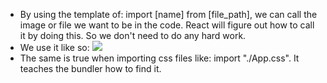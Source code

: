 - By using the template of: import [name] from [file_path], we can call the image or file we want to be in the code. React will figure out how to call it by doing this. So we don't need to do any hard work.
- We use it like so: <img src={[name]}/>
- The same is true when importing css files like: import "./App.css". It teaches the bundler how to find it.